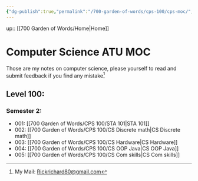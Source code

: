 ```yaml
---
{"dg-publish":true,"permalink":"/700-garden-of-words/cps-100/cps-moc/","dgHomeLink":false,"dgPassFrontmatter":false}
---
```



up:: [[700 Garden of Words/Home|Home]]

# Computer Science ATU MOC

Those are my notes on computer science, please yourself to read and submit feedback if you find any mistake[^1]

## Level 100:

### Semester 2:

- 001: [[700 Garden of Words/CPS 100/STA 101|STA 101]]
- 002: [[700 Garden of Words/CPS 100/CS Discrete math|CS Discrete math]]
- 003: [[700 Garden of Words/CPS 100/CS Hardware|CS Hardware]]
- 004: [[700 Garden of Words/CPS 100/CS OOP Java|CS OOP Java]]
- 005: [[700 Garden of Words/CPS 100/CS Com skills|CS Com skills]]


[^1]: My Mail: Rickrichard80@gmail.com